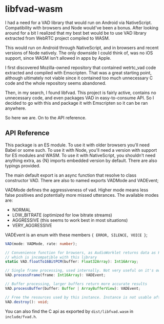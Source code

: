 # libfvad-wasm

I had a need for a VAD library that would run on Android via NativeScript.
Compatibility with browsers and Node would've been a bonus.
After looking around for a bit I realized that my best bet would be to use
VAD library extracted from WebRTC project compiled to WASM.

This would run on Android through NativeScript, and in browsers and recent versions
of Node natively. The only downside I could think of, was no iOS support, since WASM
isn't allowed in apps by Apple.

I first discovered Mozilla-owned repository that contained wetrtc_vad code extracted
and compiled with Emscripten. That was a great starting point, although ultimately
not viable since it contained too much unnecessary C code and the whole repository
seems abandoned.

Then, in my search, I found libfvad. This project is fairly active, contains no unnecessary code,
and even packages VAD in easy-to-consume API. So I decided to go with this and package it with
Emscripten so it can be ran anywhere.

So here we are. On to the API reference.

## API Reference

This package is an ES module. To use it with older browsers you'll need Babel or some such.
To use it with Node, you'll need a version with support for ES modules and WASM.
To use it with NativeScript, you shouldn't need anything extra, as {N} imports embedded version
by default.
There are also typings provided.

The main default export is an async function that resolve to class constructor VAD.
There are also to named exports VADMode and VADEvent;

VADMode defines the aggressiveness of vad. Higher mode means less false positives and
potentially more missed utterances. The available modes are:

- NORMAL
- LOW_BITRATE (optimized for low bitrate streams)
- AGGRESSIVE (this seems to work best in most situations)
- VERY_AGGRESSIVE

VADEvent is an enum with these members `{ ERROR, SILENCE, VOICE }`;

```typescript
VAD(mode: VADMode, rate: number);

// Convenience function for browsers, as AudioWorklet returns data as Float32Array
// which is incompatible with this library
static VAD.floatTo16BitPCM(buffer: Float32Array): Int16Array;

// Single frame processing, used internally. Not very useful on it's own
VAD.processFrame(frame: Int16Array): VADEvent;

// Buffer processing, larger buffers return more accurate results
VAD.processBuffer(buffer: Buffer | ArrayBufferView): VADEvent;

// Free the resources used by this instance. Instance is not usable afterwards
VAD.destroy(): void;
```

You can also find the C api as exported by `dist/libfvad.wasm` in `include/fvad.h`.

